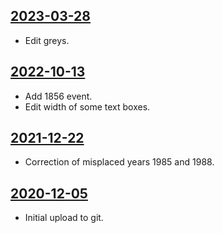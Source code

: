 ## [2023-03-28](https://github.com/faktaoklimatu/graphics/blob/9d28dbf57ae885c413257e5e99b053cfbd9f7e6e/data-visualization/infographics/climate-indicators/world/history-of-greenhouse-effect-research/cs-historie-sklenikoveho-efektu.ai)

- Edit greys.

## [2022-10-13](https://github.com/faktaoklimatu/graphics/blob/a846a142b149583941a32d656e32b27385c44a0c/data-visualization/infographics/climate-indicators/world/history-of-greenhouse-effect-research/cs-historie-sklenikoveho-efektu.ai)

- Add 1856 event.
- Edit width of some text boxes.

## [2021-12-22](https://github.com/faktaoklimatu/graphics/blob/ad028127e391af4c1952183f50f45fa4a0955afc/data-visualization/climate-indicators/world/history-of-greenhouse-effect-research/cs-historie-sklenikoveho-efektu.ai)

- Correction of misplaced years 1985 and 1988.

## [2020-12-05](https://github.com/faktaoklimatu/graphics/blob/727f21105d468e2396f5c0a82312c8429c850442/Data%20visualization/Climate%20indicators/World/History%20of%20greenhouse%20effect%20research/cs-historie-sklenikoveho-efektu.ai)

- Initial upload to git.


